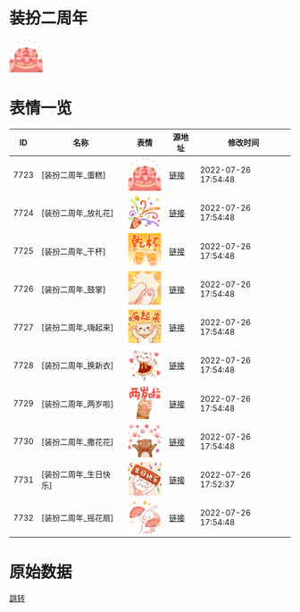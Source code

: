 # 装扮二周年

<img src="./cover.png" height="60" alt="cover" />

# 表情一览

|ID|名称|表情|源地址|修改时间|
|----|----|----|----|----|
|7723|[装扮二周年_蛋糕]|<img src="./pic/007723_%5B装扮二周年_蛋糕%5D.png" height="60" alt="蛋糕"/>|[链接](http://i0.hdslb.com/bfs/emote/3ef27b1aa30bcece4342da4c40d6d9aaa612a561.png)|2022-07-26 17:54:48|
|7724|[装扮二周年_放礼花]|<img src="./pic/007724_%5B装扮二周年_放礼花%5D.png" height="60" alt="放礼花"/>|[链接](http://i0.hdslb.com/bfs/emote/f910c5e973b38e2afbb18d0daed1a822e43348bd.png)|2022-07-26 17:54:48|
|7725|[装扮二周年_干杯]|<img src="./pic/007725_%5B装扮二周年_干杯%5D.png" height="60" alt="干杯"/>|[链接](http://i0.hdslb.com/bfs/emote/7555045a67df1e6445418025a2e3bcd695bd2e81.png)|2022-07-26 17:54:48|
|7726|[装扮二周年_鼓掌]|<img src="./pic/007726_%5B装扮二周年_鼓掌%5D.png" height="60" alt="鼓掌"/>|[链接](http://i0.hdslb.com/bfs/emote/4fa37ea6ef2be1a735c9c4358388b88a6220af4f.png)|2022-07-26 17:54:48|
|7727|[装扮二周年_嗨起来]|<img src="./pic/007727_%5B装扮二周年_嗨起来%5D.png" height="60" alt="嗨起来"/>|[链接](http://i0.hdslb.com/bfs/emote/6fe7628dc07c9030d8f623f0350bf6269ddecbb4.png)|2022-07-26 17:54:48|
|7728|[装扮二周年_换新衣]|<img src="./pic/007728_%5B装扮二周年_换新衣%5D.png" height="60" alt="换新衣"/>|[链接](http://i0.hdslb.com/bfs/emote/8d925c475b5c00c0e725f32e5c5094f60f7efd85.png)|2022-07-26 17:54:48|
|7729|[装扮二周年_两岁啦]|<img src="./pic/007729_%5B装扮二周年_两岁啦%5D.png" height="60" alt="两岁啦"/>|[链接](http://i0.hdslb.com/bfs/emote/43f7ff6f40ba27a47c482dd9a72cb4c9fb7b165f.png)|2022-07-26 17:54:48|
|7730|[装扮二周年_撒花花]|<img src="./pic/007730_%5B装扮二周年_撒花花%5D.png" height="60" alt="撒花花"/>|[链接](http://i0.hdslb.com/bfs/emote/3f1a021bd0f406d152afdc8037c1cc4e05a04085.png)|2022-07-26 17:54:48|
|7731|[装扮二周年_生日快乐]|<img src="./pic/007731_%5B装扮二周年_生日快乐%5D.png" height="60" alt="生日快乐"/>|[链接](http://i0.hdslb.com/bfs/emote/560d6b4937025c1702279ef771f0927537560636.png)|2022-07-26 17:52:37|
|7732|[装扮二周年_摇花扇]|<img src="./pic/007732_%5B装扮二周年_摇花扇%5D.png" height="60" alt="摇花扇"/>|[链接](http://i0.hdslb.com/bfs/emote/1cb0c9f8888a55805da9858c50208c4f19f5b57c.png)|2022-07-26 17:54:48|

# 原始数据

[跳转](./raw.json)

